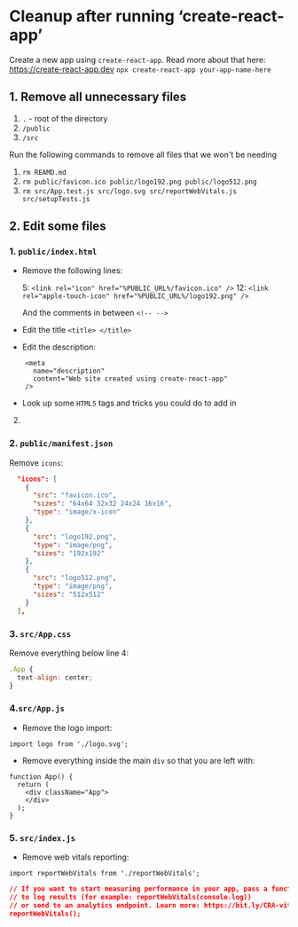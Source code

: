 # Cleanup after running ‘create-react-app’

Create a new app using `create-react-app`. Read more about that here: https://create-react-app.dev
`npx create-react-app your-app-name-here`

## 1. Remove all unnecessary files

1. `.` - root of the directory
2. `/public`
3. `/src`

Run the following commands to remove all files that we won't be needing

1. `rm REAMD.md`
2. `rm public/favicon.ico public/logo192.png public/logo512.png`
3. `rm src/App.test.js src/logo.svg src/reportWebVitals.js src/setupTests.js`

## 2. Edit some files

### 1. `public/index.html`

- Remove the following lines:

  5: `<link rel="icon" href="%PUBLIC_URL%/favicon.ico" />`
  12: `<link rel="apple-touch-icon" href="%PUBLIC_URL%/logo192.png" />`

  And the comments in between `<!-- -->`

- Edit the title `<title> </title>`

- Edit the description:

```
    <meta
      name="description"
      content="Web site created using create-react-app"
    />
```

- Look up some `HTML5` tags and tricks you could do to add in

2.

### 2. `public/manifest.json`

Remove `icons`:

```json
  "icons": [
    {
      "src": "favicon.ico",
      "sizes": "64x64 32x32 24x24 16x16",
      "type": "image/x-icon"
    },
    {
      "src": "logo192.png",
      "type": "image/png",
      "sizes": "192x192"
    },
    {
      "src": "logo512.png",
      "type": "image/png",
      "sizes": "512x512"
    }
  ],
```

### 3. `src/App.css`

Remove everything below line 4:

```js
.App {
  text-align: center;
}
```

### 4.`src/App.js`

- Remove the logo import:

`import logo from './logo.svg';`

- Remove everything inside the main `div` so that you are left with:

```
function App() {
  return (
    <div className="App">
    </div>
  );
}
```

### 5. `src/index.js`

- Remove web vitals reporting:

`import reportWebVitals from './reportWebVitals';`

```json
// If you want to start measuring performance in your app, pass a function
// to log results (for example: reportWebVitals(console.log))
// or send to an analytics endpoint. Learn more: https://bit.ly/CRA-vitals
reportWebVitals();
```
